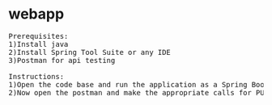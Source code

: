 # webapp
<pre>
Prerequisites:
1)Install java
2)Install Spring Tool Suite or any IDE
3)Postman for api testing

Instructions:
1)Open the code base and run the application as a Spring Boot App.
2)Now open the postman and make the appropriate calls for PUT,POST,GET.
</pre>
